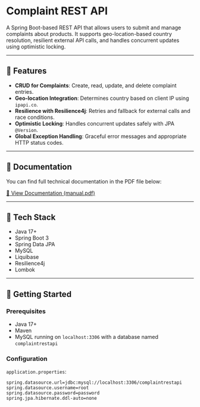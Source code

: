 # Complaint REST API

A Spring Boot-based REST API that allows users to submit and manage complaints about products. It supports geo-location-based country resolution, resilient external API calls, and handles concurrent updates using optimistic locking.

---

## 🔧 Features

- **CRUD for Complaints**: Create, read, update, and delete complaint entries.
- **Geo-location Integration**: Determines country based on client IP using `ipapi.co`.
- **Resilience with Resilience4j**: Retries and fallback for external calls and race conditions.
- **Optimistic Locking**: Handles concurrent updates safely with JPA `@Version`.
- **Global Exception Handling**: Graceful error messages and appropriate HTTP status codes.

---

## 📄 Documentation

You can find full technical documentation in the PDF file below:

[📘 View Documentation (manual.pdf)](docs/manual.pdf)

---

## 🧰 Tech Stack

- Java 17+
- Spring Boot 3
- Spring Data JPA
- MySQL
- Liquibase
- Resilience4j
- Lombok

---

## 🚀 Getting Started

### Prerequisites

- Java 17+
- Maven
- MySQL running on `localhost:3306` with a database named `complaintrestapi`

### Configuration

`application.properties`:
```properties
spring.datasource.url=jdbc:mysql://localhost:3306/complaintrestapi
spring.datasource.username=root
spring.datasource.password=password
spring.jpa.hibernate.ddl-auto=none
